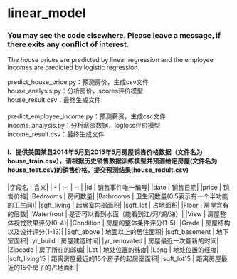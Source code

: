 # linear_model
### You may see the code elsewhere. Please leave a message, if there exits any conflict of interest.</br>
The house prices are predicted by linear regression and the employee incomes are predicted by logistic regression.

predict_house_price.py：预测房价，生成csv文件</br>
house_analysis.py：分析房价，scores评价模型</br>
house_result.csv：最终生成文件</br>
</br>
predict_employee_income.py：预测薪资，生成csc文件</br>
income_analysis.py：分析薪资数据，logloss评价模型</br>
income_result.csv：最终生成文件</br>
#### I、提供美国某县2014年5月到2015年5月房屋销售价格数据（文件名为house_train.csv），请根据历史销售数据训练模型并预测给定房屋(文件名为house_test.csv)的销售价格，提交预测结果(house_redult.csv)

|字段名 | 含义|
| - | :-: | -: | 
|id | 销售事件唯一编号|
|date | 销售日期|
|price | 销售价格|
|Bedrooms | 房间数量|
|Bathrooms | 卫生间数量(0.5表示有一个半功能的卫生间)|
|sqft_living | 起居室内部面积|
|sqft_lot | 占地面积|
|Floor | 房屋含有的层数|
|Waterfront | 是否可以看到水面（能看到江/河/湖/海）|
|View | 房屋整体视觉效果评分(0-4)|
|Condition | 房屋的整体条件评分(1-5)|
|Grade | 房屋结构以及设计评分(1-13)|
|Sqft_above | 地面以上的居住面积|
|sqft_basement | 地下室面积|
|yr_build | 房屋建造时间|
|yr_renovated | 房屋最近一次翻新的时间|
|Zipcode | 房子所在的邮编|
|Lat | 地处位置的纬度|
|Long | 地处位置的经度|
|sqft_living15 | 距离房屋最近的15个房子的起居室面积|
|sqft_lot15 | 距离房屋最近的15个房子的占地面积|
